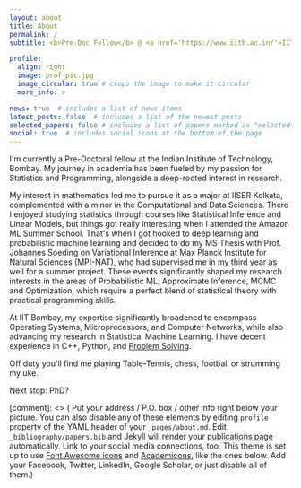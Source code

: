 ```yaml
---
layout: about
title: About
permalink: /
subtitle: <b>Pre-Doc Fellow</b> @ <a href='https://www.iitb.ac.in/'>IIT Bombay</a> • <b>Previously:</b> <a href='https://www.mpinat.mpg.de/soeding'> Soeding Lab @ MPI-NAT Goettingen</a> | <a href='https://www.iiserkol.ac.in/'>IISER Kolkata</a>

profile:
  align: right
  image: prof_pic.jpg
  image_circular: true # crops the image to make it circular
  more_info: >

news: true  # includes a list of news items
latest_posts: false  # includes a list of the newest posts
selected_papers: false # includes a list of papers marked as "selected={true}"
social: true  # includes social icons at the bottom of the page
---
```


I'm currently a Pre-Doctoral fellow at the Indian Institute of Technology, Bombay. My journey in academia has been fueled by my passion for Statistics and Programming, alongside a deep-rooted interest in research.

My interest in mathematics led me to pursue it as a major at IISER Kolkata, complemented with a minor in the Computational and Data Sciences. There I enjoyed studying statistics through courses like Statistical Inference and Linear Models, but things got really interesting when I attended the Amazon ML Summer School. That's when I got hooked to deep learning and probabilistic machine learning and decided to do my MS Thesis with Prof. Johannes Soeding on Variational Inference at Max Planck Institute for Natural Sciences (MPI-NAT), who had supervised me in my third year as well for a summer project. These events significantly shaped my research interests in the areas of Probabilistic ML, Approximate Inference, MCMC and Optimization, which require a perfect blend of statistical theory with practical programming skills.

At IIT Bombay, my expertise significantly broadened to encompass Operating Systems, Microprocessors, and Computer Networks, while also advancing my research in Statistical Machine Learning. I have decent experience in C++, Python, and [Problem Solving](https://leetcode.com/ananyapam7/). 

Off duty you'll find me playing Table-Tennis, chess, football or strumming my uke. 

Next stop: PhD?

[comment]: <> ( Put your address / P.O. box / other info right below your picture. You can also disable any of these elements by editing `profile` property of the YAML header of your `_pages/about.md`. Edit `_bibliography/papers.bib` and Jekyll will render your [publications page](/al-folio/publications/) automatically. Link to your social media connections, too. This theme is set up to use [Font Awesome icons](http://fortawesome.github.io/Font-Awesome/) and [Academicons](https://jpswalsh.github.io/academicons/), like the ones below. Add your Facebook, Twitter, LinkedIn, Google Scholar, or just disable all of them.)